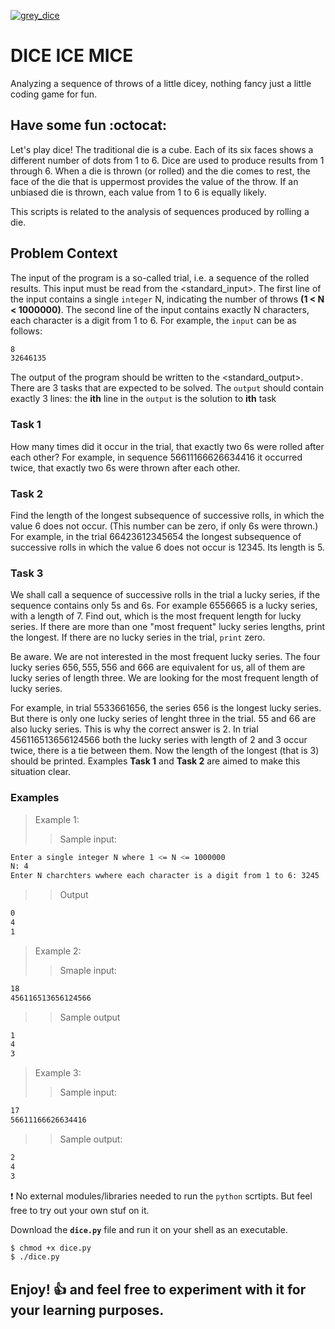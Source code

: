 [![grey_dice](https://emoji.gg/assets/emoji/grey_dice.png)](https://emoji.gg/emoji/grey_dice)

# DICE ICE MICE

Analyzing a sequence of throws of a little dicey, nothing fancy just a little coding game for fun.

## Have some fun :octocat:

Let's play dice! The traditional die is a cube. Each of its six faces shows a different number of dots from 1 to 6. Dice are used to produce results from 1 through 6. When a die is thrown (or rolled) and the die comes to rest, the face of the die that is uppermost provides the value of the throw. If an unbiased die is thrown, each value from 1 to 6 is equally likely.

This scripts is related to the analysis of sequences produced by rolling a die.

## Problem Context

The input of the program is a so-called trial, i.e. a sequence of the rolled results. This input must be read from the <standard_input>. The first line of the input contains a single `integer` N, indicating the number of throws **(1 < N < 1000000)**. The second line of the input contains exactly N characters, each character is a digit from 1 to 6. For example, the `input` can be as follows:
```bash
8
32646135
```
The output of the program should be written to the <standard_output>. There are 3 tasks that are expected to be solved. The `output` should contain exactly 3 lines: the **ith** line in the `output` is the solution to **ith** task

### Task 1

How many times did it occur in the trial, that exactly two 6s were rolled after each other? For example, in sequence $56611166626634416$ it occurred twice, that exactly two 6s were thrown after each other.

### Task 2

Find the length of the longest subsequence of successive rolls, in which the value 6 does not occur. (This number can be zero, if only 6s were thrown.) For example, in the trial $66423612345654$ the longest subsequence of successive rolls in which the value 6 does not occur is $12345$. Its length is 5. 

### Task 3

We shall call a sequence of successive rolls in the trial a lucky series, if the sequence contains only 5s and 6s. For example $6556665$ is a lucky series, with a length of 7.
Find out, which is the most frequent length for lucky series. If there are more than one "most frequent" lucky series lengths, print the longest. If there are no lucky series in the trial, `print` zero.

Be aware. We are not interested in the most frequent lucky series. The four lucky series $656, 555, 556$ and $666$ are equivalent for us, all of them are lucky series of length three. We are looking for the most frequent length of lucky series.

For example, in trial $5533661656$, the series 656 is the longest lucky series. But there is only one lucky series of lenght three in the trial. 55 and 66 are also lucky series. This is why the correct answer is 2. In trial $456116513656124566$ both the lucky series with length of 2 and 3 occur twice, there is a tie between them. Now the length of the longest (that is 3) should be printed. Examples **Task 1** and **Task 2** are aimed to make this situation clear. 

### Examples

> Example 1:
>> Sample input:
```bash
Enter a single integer N where 1 <= N <= 1000000
N: 4
Enter N charchters wwhere each character is a digit from 1 to 6: 3245
```
>> Output
```bash
0
4
1
```
> Example 2:
>> Smaple input:
```bash
18
456116513656124566
```
>> Sample output
```bash
1
4
3
```
> Example 3:
>> Sample input:
```bash
17
56611166626634416
```
>> Sample output:
```bash
2
4
3
```

:exclamation: No external modules/libraries needed to run the `python` scrtipts. But feel free to try out your own stuf on it.  

Download the **`dice.py`** file and run it on your shell as an executable.

```bash
$ chmod +x dice.py
$ ./dice.py
```
## Enjoy! :+1: and feel free to experiment with it for your learning purposes.




